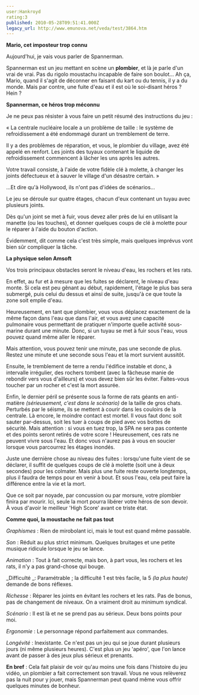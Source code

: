 ```yaml
---
user:Hankroyd
rating:3
published: 2010-05-28T09:51:41.000Z
legacy_url: http://www.emunova.net/veda/test/3864.htm
---
```

**Mario, cet imposteur trop connu**  

   

Aujourd'hui, je vais vous parler de Spannerman.  

Spannerman est un jeu mettant en scène un **plombier**, et là je parle d'un vrai de vrai. Pas du rigolo moustachu incapable de faire son boulot... Ah ça, Mario, quand il s'agit de déconner en faisant du kart ou du tennis, il y a du monde. Mais par contre, une fuite d'eau et il est où le soi-disant héros ? Hein ?  

   

   

**Spannerman, ce héros trop méconnu**  

   

Je ne peux pas résister à vous faire un petit résumé des instructions du jeu :  

« La centrale nucléaire locale a un problème de taille : le système de refroidissement a été endommagé durant un tremblement de terre.  

Il y a des problèmes de réparation, et vous, le plombier du village, avez été appelé en renfort. Les joints des tuyaux contenant le liquide de refroidissement commencent à lâcher les uns après les autres.  

Votre travail consiste, à l'aide de votre fidèle clé à molette, à changer les joints défectueux et à sauver le village d'un désastre certain. »  

   

...Et dire qu'à Hollywood, ils n'ont pas d'idées de scénarios...  

   

Le jeu se déroule sur quatre étages, chacun d'eux contenant un tuyau avec plusieurs joints.  

Dès qu'un joint se met à fuir, vous devez aller près de lui en utilisant la manette (ou les touches), et donner quelques coups de clé à molette pour le réparer à l'aide du bouton d'action.  

Évidemment, dit comme cela c'est très simple, mais quelques imprévus vont bien sûr compliquer la tâche.  

   

   

**La physique selon Amsoft**  

   

Vos trois principaux obstacles seront le niveau d'eau, les rochers et les rats.  

   

En effet, au fur et à mesure que les fuites se déclarent, le niveau d'eau monte. Si cela est peu gênant au début, rapidement, l'étage le plus bas sera submergé, puis celui du dessus et ainsi de suite, jusqu'à ce que toute la zone soit emplie d'eau.  

Heureusement, en tant que plombier, vous vous déplacez exactement de la même façon dans l'eau que dans l'air, et vous avez une capacité pulmonaire vous permettant de pratiquer n'importe quelle activité sous-marine durant une minute. Donc, si un tuyau se met à fuir sous l'eau, vous pouvez quand même aller le réparer.  

Mais attention, vous pouvez tenir une minute, pas une seconde de plus. Restez une minute et une seconde sous l'eau et la mort survient aussitôt.  

   

Ensuite, le tremblement de terre a rendu l'édifice instable et donc, à intervalle irrégulier, des rochers tombent (avec la fâcheuse manie de rebondir vers vous d'ailleurs) et vous devez bien sûr les éviter. Faites-vous toucher par un rocher et c'est la mort assurée.  

   

Enfin, le dernier péril se présente sous la forme de rats géants en anti-matière _(sérieusement, c'est dans le scénario)_ de la taille de gros chats. Perturbés par le séisme, ils se mettent à courir dans les couloirs de la centrale. Là encore, le moindre contact est mortel. Il vous faut donc soit sauter par-dessus, soit les tuer à coups de pied avec vos bottes de sécurité. Mais attention : si vous en tuez trop, la SPA ne sera pas contente et des points seront retirés de votre score ! Heureusement, ces rats ne peuvent vivre sous l'eau. Et donc vous n'aurez pas à vous en soucier lorsque vous parcourrez les étages inondés.  

   

Juste une dernière chose au niveau des fuites : lorsqu'une fuite vient de se déclarer, il suffit de quelques coups de clé à molette (soit une à deux secondes) pour les colmater. Mais plus une fuite reste ouverte longtemps, plus il faudra de temps pour en venir à bout. Et sous l'eau, cela peut faire la différence entre la vie et la mort.  

   

Que ce soit par noyade, par concussion ou par morsure, votre plombier finira par mourir. Ici, seule la mort pourra libérer votre héros de son devoir. À vous d'avoir le meilleur 'High Score' avant ce triste état.  

   

   

**Comme quoi, la moustache ne fait pas tout**  

   

_Graphismes_ : Rien de mirobolant ici, mais le tout est quand même passable.  

   

_Son_ : Réduit au plus strict minimum. Quelques bruitages et une petite musique ridicule lorsque le jeu se lance.  

   

_Animation_ : Tout à fait correcte, mais bon, à part vous, les rochers et les rats, il n'y a pas grand-chose qui bouge.  

  

_Difficulté _: Paramétrable ; la difficulté 1 est très facile, la 5 _(la plus haute)_ demande de bons réflexes.  

   

_Richesse_ : Réparer les joints en évitant les rochers et les rats. Pas de bonus, pas de changement de niveaux. On a vraiment droit au minimum syndical.  

   

_Scénario_ : Il est là et ne se prend pas au sérieux. Deux bons points pour moi.  

   

_Ergonomie_ : Le personnage répond parfaitement aux commandes.  

   

_Longévité_ : Inexistante. Ce n'est pas un jeu qui se joue durant plusieurs jours (ni même plusieurs heures). C'est plus un jeu 'apéro', que l'on lance avant de passer à des jeux plus sérieux et prenants.  

   

   

**En bref** : Cela fait plaisir de voir qu'au moins une fois dans l'histoire du jeu vidéo, un plombier a fait correctement son travail. Vous ne vous relèverez pas la nuit pour y jouer, mais Spannerman peut quand même vous offrir quelques minutes de bonheur.